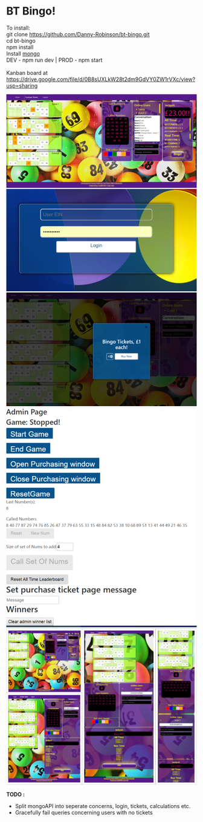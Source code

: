 # BT Bingo!

To install: <br />
git clone https://github.com/Danny-Robinson/bt-bingo.git <br />
cd bt-bingo <br />
npm install <br />
Install <a href="https://www.mongodb.com/download-center#community">mongo</a> <br />
DEV - npm run dev | PROD - npm start <br />
 <br />
Kanban board at https://drive.google.com/file/d/0B8sUXLkW28t2dm9GdVY0ZW1rVXc/view?usp=sharing

![alt text](screenshots/FullPage.PNG "Home Page")
![alt text](screenshots/LoginScreen.PNG "Login Screen")
![alt text](screenshots/TicketBuyModal.PNG "Purchase tickets modal")
![alt text](screenshots/Admin.PNG "Admin functionality")
![alt text](screenshots/ResponsiveCollage.PNG "Viewport responsive design")




**TODO :**
   * Split mongoAPI into seperate concerns, login, tickets, calculations etc.
   * Gracefully fail queries concerning users with no tickets
      
      
